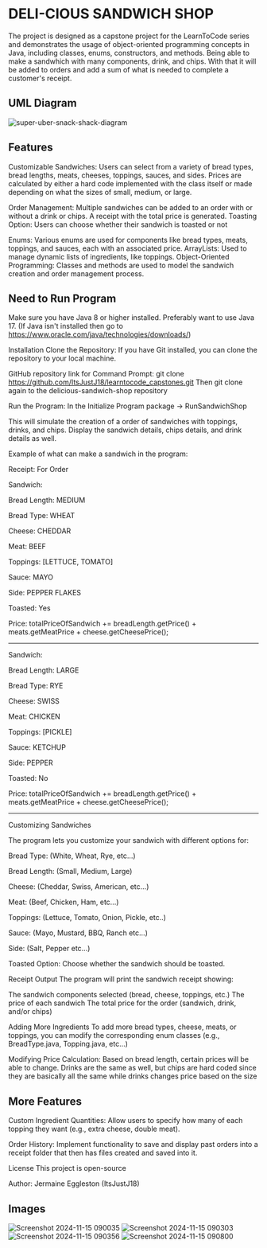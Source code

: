 # **DELI-CIOUS SANDWICH SHOP**

The project is designed as a capstone project for the LearnToCode series and demonstrates the usage of object-oriented programming concepts in Java, including classes, enums, constructors, and methods. Being able to make a sandwhich with many components, drink, and chips. With that it will be added to orders and add a sum of what is needed to complete a customer's receipt.

## **UML Diagram**

![super-uber-snack-shack-diagram](https://github.com/user-attachments/assets/fcbe2ebb-b2af-42b7-ab4d-ef363aa6a6d1)


## **Features**

Customizable Sandwiches: Users can select from a variety of bread types, bread lengths, meats, cheeses, toppings, sauces, and sides.
Prices are calculated by either a hard code implemented with the class itself or made depending on what the sizes of small, medium, or large.

Order Management: Multiple sandwiches can be added to an order with or without a drink or chips. A receipt with the total price is generated.
Toasting Option: Users can choose whether their sandwich is toasted or not

Enums: Various enums are used for components like bread types, meats, toppings, and sauces, each with an associated price.
ArrayLists: Used to manage dynamic lists of ingredients, like toppings.
Object-Oriented Programming: Classes and methods are used to model the sandwich creation and order management process.

## **Need to Run Program**

Make sure you have Java 8 or higher installed. Preferably want to use Java 17.
(If Java isn't installed then go to https://www.oracle.com/java/technologies/downloads/)

Installation
Clone the Repository: If you have Git installed, you can clone the repository to your local machine.

GitHub repository link for Command Prompt: git clone https://github.com/ItsJustJ18/learntocode_capstones.git
Then git clone again to the delicious-sandwich-shop repository

Run the Program: In the Initialize Program package -> RunSandwichShop

This will simulate the creation of a order of sandwiches with toppings, drinks, and chips. Display the sandwich details, chips details, and drink details as well.

Example of what can make a sandwich in the program:

Receipt: For Order

Sandwich:

Bread Length: MEDIUM

Bread Type: WHEAT

Cheese: CHEDDAR

Meat: BEEF

Toppings: [LETTUCE, TOMATO]

Sauce: MAYO

Side: PEPPER FLAKES

Toasted: Yes

Price: totalPriceOfSandwich += breadLength.getPrice() + meats.getMeatPrice + cheese.getCheesePrice();

--------------------------------------------------------------------------------------------------------------

Sandwich:

Bread Length: LARGE

Bread Type: RYE

Cheese: SWISS

Meat: CHICKEN

Toppings: [PICKLE]

Sauce: KETCHUP

Side: PEPPER

Toasted: No

Price: totalPriceOfSandwich += breadLength.getPrice() + meats.getMeatPrice + cheese.getCheesePrice();

-------------------------------------------------------------------------------------------------------------------

Customizing Sandwiches

The program lets you customize your sandwich with different options for:

Bread Type: (White, Wheat, Rye, etc...)

Bread Length: (Small, Medium, Large)

Cheese: (Cheddar, Swiss, American, etc...)

Meat: (Beef, Chicken, Ham, etc...)

Toppings: (Lettuce, Tomato, Onion, Pickle, etc..)

Sauce: (Mayo, Mustard, BBQ, Ranch etc...)

Side: (Salt, Pepper etc...)

Toasted Option: Choose whether the sandwich should be toasted.

Receipt Output
The program will print the sandwich receipt showing:

The sandwich components selected (bread, cheese, toppings, etc.)
The price of each sandwich
The total price for the order (sandwich, drink, and/or chips)

Adding More Ingredients
To add more bread types, cheese, meats, or toppings, you can modify the corresponding enum classes (e.g., BreadType.java, Topping.java, etc...)

Modifying Price Calculation: Based on bread length, certain prices will be able to change. Drinks are the same as well, but chips are hard coded since they are basically all the same while drinks changes price based on the size

## More Features

Custom Ingredient Quantities: Allow users to specify how many of each topping they want (e.g., extra cheese, double meat).

Order History: Implement functionality to save and display past orders into a receipt folder that then has files created and saved into it.

License
This project is open-source

Author: Jermaine Eggleston (ItsJustJ18)

## Images

![Screenshot 2024-11-15 090035](https://github.com/user-attachments/assets/88d87bc4-c716-48a6-8449-d921bddb6e08)
![Screenshot 2024-11-15 090303](https://github.com/user-attachments/assets/d5cb3dde-b790-41fa-8584-707dd8125fcf)
![Screenshot 2024-11-15 090356](https://github.com/user-attachments/assets/46c2b663-4b62-4863-8eb0-b70a0b960715)
![Screenshot 2024-11-15 090800](https://github.com/user-attachments/assets/137536e0-6a05-4bc3-b60c-f4c1b63db42f)

